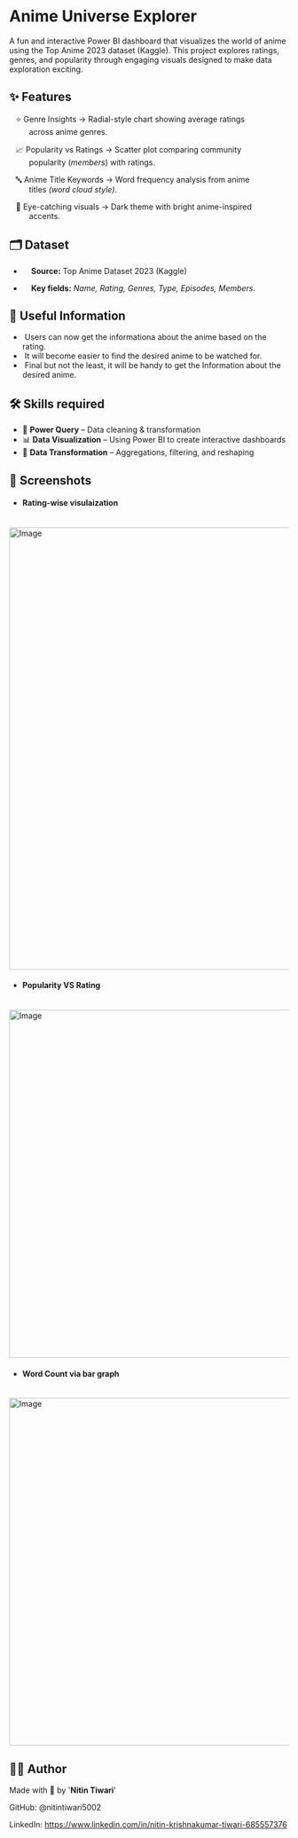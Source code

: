 
# **Anime Universe Explorer**


A fun and interactive Power BI dashboard that visualizes the world of anime using the Top Anime 2023 dataset (Kaggle).
This project explores ratings, genres, and popularity through engaging visuals designed to make data exploration exciting.


## ✨ **Features**

&nbsp;&nbsp;&nbsp;⭐ Genre Insights → Radial-style chart showing average ratings &nbsp;&nbsp;&nbsp;&nbsp;&nbsp;&nbsp;&nbsp;&nbsp;&nbsp;across anime genres. 

&nbsp;&nbsp;&nbsp;📈 Popularity vs Ratings → Scatter plot comparing community &nbsp;&nbsp;&nbsp;&nbsp;&nbsp;&nbsp;&nbsp;&nbsp;&nbsp;popularity (*members*) with ratings. 

&nbsp;&nbsp;&nbsp;🔤 Anime Title Keywords → Word frequency analysis from anime &nbsp;&nbsp;&nbsp;&nbsp;&nbsp;&nbsp;&nbsp;&nbsp;&nbsp;titles *(word cloud style)*.

&nbsp;&nbsp;&nbsp;🎨 Eye-catching visuals → Dark theme with bright anime-inspired &nbsp;&nbsp;&nbsp;&nbsp;&nbsp;&nbsp;&nbsp;&nbsp;&nbsp;accents.


## **🗂 Dataset**

- &nbsp;&nbsp;&nbsp;&nbsp;**Source:** Top Anime Dataset 2023 (Kaggle)

- &nbsp;&nbsp;&nbsp;&nbsp;**Key fields:** *Name, Rating, Genres, Type, Episodes, Members.*

## **🔎 Useful Information**
- &nbsp;Users can now get the informationa about the anime based on the rating.
- &nbsp;It will become easier to find the desired anime to be watched for.
- &nbsp;Final but not the least, it will be handy to get the Information about the desired anime.

## **🛠 Skills required**

- 🔧 **Power Query** – Data cleaning & transformation  
- 📊 **Data Visualization** – Using Power BI to create interactive dashboards  
- 🔄 **Data Transformation** – Aggregations, filtering, and reshaping  


## **📸 Screenshots**
- #### Rating-wise visulaization
&nbsp;<img width="1426" height="798" alt="Image" src="https://github.com/user-attachments/assets/5546b08e-0198-4291-af03-ef4f4449f956" />
- #### Popularity VS Rating
&nbsp;<img width="1117" height="628" alt="Image" src="https://github.com/user-attachments/assets/c7a41cda-51a0-43f2-b89a-a27e25cc9847" />
- #### Word Count via bar graph
&nbsp;<img width="1114" height="627" alt="Image" src="https://github.com/user-attachments/assets/22340f77-4a81-444b-9094-906be5277a2e" />
## **👩‍💻 Author**

Made with 💖 by '**Nitin Tiwari**'

GitHub: @nitintiwari5002

LinkedIn: https://www.linkedin.com/in/nitin-krishnakumar-tiwari-685557376

